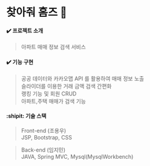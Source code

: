 # 찾아줘 홈즈 :tophat:


#### :heavy_check_mark: 프로젝트 소개
> 아파트 매매 정보 검색 서비스 <br>

#### :heavy_check_mark: 기능 구현
> 공공 데이터와 카카오맵 API 를 활용하여 매매 정보 노출 <br>
> 슬라이더를 이용한 거래 금액 검색 간편화<br>
> 랭킹 기능 및 회원 CRUD       <br>
> 아파트,주택 매매가 검색 기능<br>

#### :shipit: 기술 스택
> Front-end (조용우) <br>
> JSP, Bootstrap, CSS 

> Back-end (임지민) <br>
> JAVA, Spring MVC, Mysql(MysqlWorkbench)

